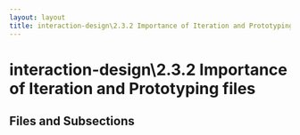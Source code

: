```yaml
---
layout: layout
title: interaction-design\2.3.2 Importance of Iteration and Prototyping files
---
```


# interaction-design\2.3.2 Importance of Iteration and Prototyping files

## Files and Subsections

